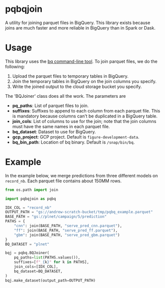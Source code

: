 # pqbqjoin
A utility for joining parquet files in BigQuery. This library exists because joins are much faster
and more reliable in BigQuery than in Spark or Dask.

# Usage
This library uses the [bq command-line tool](https://cloud.google.com/bigquery/docs/bq-command-line-tool).
To join parquet files, we do the following:

1. Upload the parquet files to temporary tables in BigQuery.
2. Join the temporary tables in BigQuery on the join columns you specify.
3. Write the joined output to the cloud storage bucket you specify.

The 'BQJoiner' class does all the work. The parameters are

* **pq_paths**: List of parquet files to join.
* **suffixes**: Suffixes to append to each column from each parquet file. This is mandatory because
columns can't be duplicated in a BigQuery table.
* **join_cols**: List of columns to use for the join; note that the join columns must have the same
names in each parquet file.
* **bq_dataset**: Dataset to use for BigQuery.
* **gcp_project**: GCP project. Default is `figure-development-data`.
* **bq_bin_path**: Location of bq binary. Default is `/snap/bin/bq`.

# Example
In the example below, we merge predictions from three different models on `record_nb`. Each parquet file
contains about 150MM rows.
```python
from os.path import join

import pqbqjoin as pqbq

IDX_COL = "record_nb"
OUTPUT_PATH = "gs://andrew-scratch-bucket/tmp/pqbq_example.parquet"
BASE_PATH = "gs://plnet/campaign/5/prediction"
PATHS = {
    "cnn": join(BASE_PATH, "serve_pred_cnn.parquet"),
    "ff": join(BASE_PATH, "serve_pred_ff.parquet"),
    "gbm": join(BASE_PATH, "serve_pred_gbm.parquet")
}
BQ_DATASET = "plnet"

bqj = pqbq.BQJoiner(
    pq_paths=list(PATHS.values()),
    suffixes=[f"_{k}" for k in PATHS],
    join_cols=[IDX_COL],
    bq_dataset=BQ_DATASET,
)
bqj.make_dataset(output_path=OUTPUT_PATH)
```